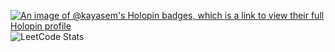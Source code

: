 

[![An image of @kayasem's Holopin badges, which is a link to view their full Holopin profile](https://holopin.me/kayasem)](https://holopin.io/@kayasem)
![LeetCode Stats](https://leetcard.jacoblin.cool/Kaya-Sem?theme=dark&font=Enriqueta&ext=contest)
